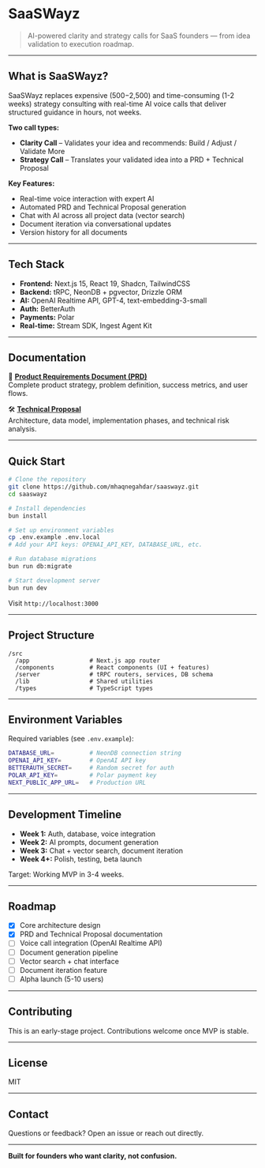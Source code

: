 # SaaSWayz

> AI-powered clarity and strategy calls for SaaS founders — from idea validation to execution roadmap.

---

## What is SaaSWayz?

SaaSWayz replaces expensive ($500-$2,500) and time-consuming (1-2 weeks) strategy consulting with real-time AI voice calls that deliver structured guidance in hours, not weeks.

**Two call types:**

- **Clarity Call** – Validates your idea and recommends: Build / Adjust / Validate More
- **Strategy Call** – Translates your validated idea into a PRD + Technical Proposal

**Key Features:**

- Real-time voice interaction with expert AI
- Automated PRD and Technical Proposal generation
- Chat with AI across all project data (vector search)
- Document iteration via conversational updates
- Version history for all documents

---

## Tech Stack

- **Frontend:** Next.js 15, React 19, Shadcn, TailwindCSS
- **Backend:** tRPC, NeonDB + pgvector, Drizzle ORM
- **AI:** OpenAI Realtime API, GPT-4, text-embedding-3-small
- **Auth:** BetterAuth
- **Payments:** Polar
- **Real-time:** Stream SDK, Ingest Agent Kit

---

## Documentation

📄 **[Product Requirements Document (PRD)](./docs/PRD.md)**  
Complete product strategy, problem definition, success metrics, and user flows.

🛠️ **[Technical Proposal](./docs/Technical-Proposal.md)**  
Architecture, data model, implementation phases, and technical risk analysis.

---

## Quick Start

```bash
# Clone the repository
git clone https://github.com/mhaqnegahdar/saaswayz.git
cd saaswayz

# Install dependencies
bun install

# Set up environment variables
cp .env.example .env.local
# Add your API keys: OPENAI_API_KEY, DATABASE_URL, etc.

# Run database migrations
bun run db:migrate

# Start development server
bun run dev
```

Visit `http://localhost:3000`

---

## Project Structure

```
/src
  /app                 # Next.js app router
  /components          # React components (UI + features)
  /server              # tRPC routers, services, DB schema
  /lib                 # Shared utilities
  /types               # TypeScript types
```

---

## Environment Variables

Required variables (see `.env.example`):

```bash
DATABASE_URL=          # NeonDB connection string
OPENAI_API_KEY=        # OpenAI API key
BETTERAUTH_SECRET=     # Random secret for auth
POLAR_API_KEY=         # Polar payment key
NEXT_PUBLIC_APP_URL=   # Production URL
```

---

## Development Timeline

- **Week 1:** Auth, database, voice integration
- **Week 2:** AI prompts, document generation
- **Week 3:** Chat + vector search, document iteration
- **Week 4+:** Polish, testing, beta launch

Target: Working MVP in 3-4 weeks.

---

## Roadmap

- [x] Core architecture design
- [x] PRD and Technical Proposal documentation
- [ ] Voice call integration (OpenAI Realtime API)
- [ ] Document generation pipeline
- [ ] Vector search + chat interface
- [ ] Document iteration feature
- [ ] Alpha launch (5-10 users)

---

## Contributing

This is an early-stage project. Contributions welcome once MVP is stable.

---

## License

MIT

---

## Contact

Questions or feedback? Open an issue or reach out directly.

---

**Built for founders who want clarity, not confusion.**

